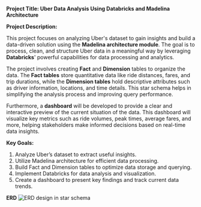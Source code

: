 **Project Title: Uber Data Analysis Using Databricks and Madelina Architecture**

**Project Description:**

This project focuses on analyzing Uber's dataset to gain insights and build a data-driven solution using the **Madelina architecture module**. The goal is to process, clean, and structure Uber data in a meaningful way by leveraging **Databricks**' powerful capabilities for data processing and analytics.

The project involves creating **Fact** and **Dimension** tables to organize the data. The **Fact tables** store quantitative data like ride distances, fares, and trip durations, while the **Dimension tables** hold descriptive attributes such as driver information, locations, and time details. This star schema helps in simplifying the analysis process and improving query performance.

Furthermore, a **dashboard** will be developed to provide a clear and interactive preview of the current situation of the data. This dashboard will visualize key metrics such as ride volumes, peak times, average fares, and more, helping stakeholders make informed decisions based on real-time data insights.

**Key Goals:**
1. Analyze Uber’s dataset to extract useful insights.
2. Utilize Madelina architecture for efficient data processing.
3. Build Fact and Dimension tables to optimize data storage and querying.
4. Implement Databricks for data analysis and visualization.
5. Create a dashboard to present key findings and track current data trends.

**ERD**
![ERD design in star schema](http://uber2.jpg)
